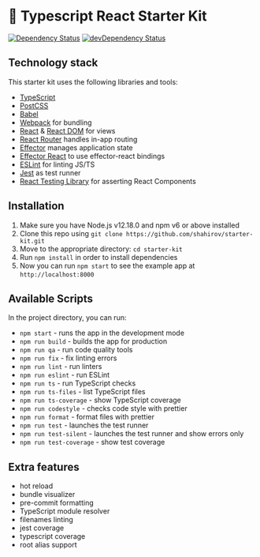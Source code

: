 # 🚀 Typescript React Starter Kit

[![Dependency Status](https://david-dm.org/shahirov/starter-kit.svg)](https://david-dm.org/shahirov/starter-kit)
[![devDependency Status](https://david-dm.org/shahirov/starter-kit/dev-status.svg)](https://david-dm.org/shahirov/starter-kit?type=dev)

## Technology stack

This starter kit uses the following libraries and tools:

- [TypeScript](https://www.typescriptlang.org/)
- [PostCSS](https://github.com/postcss/postcss)
- [Babel](https://github.com/babel/babel)
- [Webpack](https://github.com/webpack/webpack) for bundling
- [React](https://github.com/facebook/react) & [React DOM](https://github.com/facebook/react) for views
- [React Router](https://github.com/ReactTraining/react-router) handles in-app routing
- [Effector](https://github.com/effector/effector) manages application state
- [Effector React](https://github.com/effector/effector) to use effector-react bindings
- [ESLint](https://github.com/eslint/eslint) for linting JS/TS
- [Jest](https://github.com/facebook/jest) as test runner
- [React Testing Library](https://github.com/testing-library/react-testing-library) for asserting React Components

## Installation

1. Make sure you have Node.js v12.18.0 and npm v6 or above installed
2. Clone this repo using `git clone https://github.com/shahirov/starter-kit.git`
3. Move to the appropriate directory: `cd starter-kit`<br />
4. Run `npm install` in order to install dependencies<br />
5. Now you can run `npm start` to see the example app at `http://localhost:8000`

## Available Scripts

In the project directory, you can run:

- `npm start` - runs the app in the development mode
- `npm run build` - builds the app for production
- `npm run qa` - run code quality tools
- `npm run fix` - fix linting errors
- `npm run lint` - run linters
- `npm run eslint` - run ESLint
- `npm run ts` - run TypeScript checks
- `npm run ts-files` - list TypeScript files
- `npm run ts-coverage` - show TypeScript coverage
- `npm run codestyle` - checks code style with prettier
- `npm run format` - format files with prettier
- `npm run test` - launches the test runner
- `npm run test-silent` - launches the test runner and show errors only
- `npm run test-coverage` - show test coverage

## Extra features

- hot reload
- bundle visualizer
- pre-commit formatting
- TypeScript module resolver
- filenames linting
- jest coverage
- typescript coverage
- root alias support
